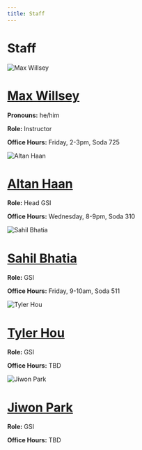 ```yaml
---
title: Staff
---
```


# Staff

<div class="profiles">
<div class="profile">
    <img src="https://www.mwillsey.com/assets/max.jpg" alt="Max Willsey"/>
    <div>
        <h1> <a href="https://www.mwillsey.com/">Max Willsey</a> </h1>
        <p class="info"><b>Pronouns:</b> he/him</p>
        <p class="info"><b>Role:</b> Instructor</p>
        <p class="info"><b>Office Hours:</b> Friday, 2-3pm, Soda 725 </p>
    </div>
</div>

<div class="profile">
    <img src="/img/altan.jpg" alt="Altan Haan"/>
    <div>
        <h1> <a href="">Altan Haan</a> </h1>
        <p class="info"><b>Role:</b> Head GSI</p>
        <p class="info"><b>Office Hours:</b> Wednesday, 8-9pm, Soda 310 </p>
    </div>
</div>

<div class="profile">
    <img src="" alt="Sahil Bhatia"/>
    <div>
        <h1> <a href="">Sahil Bhatia</a> </h1>
        <p class="info"><b>Role:</b> GSI</p>
        <p class="info"><b>Office Hours:</b> Friday, 9-10am, Soda 511 </p>
    </div>
</div>

<div class="profile">
    <img src="" alt="Tyler Hou"/>
    <div>
        <h1> <a href="">Tyler Hou</a> </h1>
        <p class="info"><b>Role:</b> GSI</p>
        <p class="info"><b>Office Hours:</b> TBD </p>
    </div>
</div>

<div class="profile">
    <img src="" alt="Jiwon Park"/>
    <div>
        <h1> <a href="">Jiwon Park</a> </h1>
        <p class="info"><b>Role:</b> GSI</p>
        <p class="info"><b>Office Hours:</b> TBD </p>
    </div>
</div>

</div>
